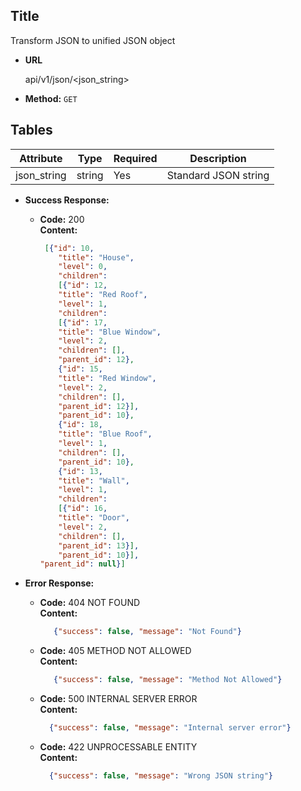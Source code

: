 **Title**
----
Transform JSON to unified JSON object

* **URL**

  api/v1/json/<json_string>

* **Method:**
  `GET` 


## Tables

|Attribute | Type  | Required  | Description  |
|---|---|---|---|
| json_string  |string | Yes  |  Standard JSON string |


* **Success Response:**

    * **Code:** 200 <br />
      **Content:**
      ```json
       [{"id": 10,
          "title": "House",
          "level": 0,
          "children":
          [{"id": 12,
          "title": "Red Roof",
          "level": 1,
          "children":
          [{"id": 17,
          "title": "Blue Window",
          "level": 2,
          "children": [],
          "parent_id": 12},
          {"id": 15,
          "title": "Red Window",
          "level": 2,
          "children": [],
          "parent_id": 12}],
          "parent_id": 10},
          {"id": 18,
          "title": "Blue Roof",
          "level": 1,
          "children": [],
          "parent_id": 10},
          {"id": 13,
          "title": "Wall",
          "level": 1,
          "children":
          [{"id": 16,
          "title": "Door",
          "level": 2,
          "children": [],
          "parent_id": 13}],
          "parent_id": 10}],
      "parent_id": null}]
      ```
* **Error Response:**

    * **Code:** 404 NOT FOUND <br />
      **Content:** 
        ```json
           {"success": false, "message": "Not Found"}
        ```
    * **Code:** 405 METHOD NOT ALLOWED <br />
    **Content:**
      ```json
         {"success": false, "message": "Method Not Allowed"}
      ```  
    * **Code:** 500 INTERNAL SERVER ERROR <br />
      **Content:**
        ```json
          {"success": false, "message": "Internal server error"}
        ```
    * **Code:** 422 UNPROCESSABLE ENTITY <br />
    **Content:**
      ```json
        {"success": false, "message": "Wrong JSON string"}
      ```

